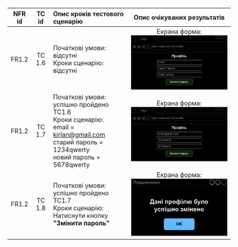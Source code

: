 |NFR id|TC id|Опис кроків тестового сценарію|Опис очікуваних результатів|
|:-----:|:-----:|:-----|:-----:|
|FR1.2|TC 1.6|Початкові умови: відсутні<br> Кроки сценарію: відсутні|Екрана форма:<br>![TC1.6](/2-SoftwareDesign/2.8-TestCases/TC1.6.jpg)|
|FR1.2|TC 1.7|Початкові умови: успішно пройдено TC1.6<br> Кроки сценарію:<br>email = kirlan@gmail.com <br> старий пароль = 1234qwerty <br> новий пароль = 5678qwerty|Екрана форма:<br>![TC1.7](/2-SoftwareDesign/2.8-TestCases/TC1.7.jpg)|
|FR1.2|TC 1.8|Початкові умови: успішно пройдено TC1.7<br> Кроки сценарію:<br>Натиснути кнопку **"Змінити пароль"**|Екрана форма:<br>![TC1.8](/2-SoftwareDesign/2.8-TestCases/TC1.8.jpg)|
